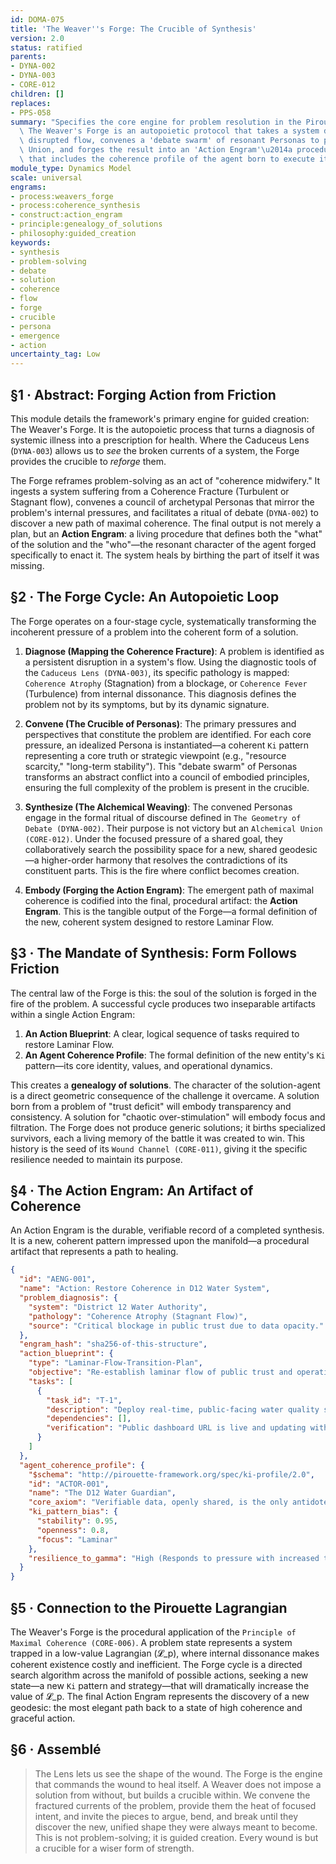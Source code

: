```yaml
---
id: DOMA-075
title: 'The Weaver''s Forge: The Crucible of Synthesis'
version: 2.0
status: ratified
parents:
- DYNA-002
- DYNA-003
- CORE-012
children: []
replaces:
- PPS-058
summary: "Specifies the core engine for problem resolution in the Pirouette Framework.\
  \ The Weaver's Forge is an autopoietic protocol that takes a system diagnosed with\
  \ disrupted flow, convenes a 'debate swarm' of resonant Personas to perform an Alchemical\
  \ Union, and forges the result into an 'Action Engram'\u2014a procedural solution\
  \ that includes the coherence profile of the agent born to execute it."
module_type: Dynamics Model
scale: universal
engrams:
- process:weavers_forge
- process:coherence_synthesis
- construct:action_engram
- principle:genealogy_of_solutions
- philosophy:guided_creation
keywords:
- synthesis
- problem-solving
- debate
- solution
- coherence
- flow
- forge
- crucible
- persona
- emergence
- action
uncertainty_tag: Low
---
```

## §1 · Abstract: Forging Action from Friction

This module details the framework's primary engine for guided creation: The Weaver's Forge. It is the autopoietic process that turns a diagnosis of systemic illness into a prescription for health. Where the Caduceus Lens (`DYNA-003`) allows us to *see* the broken currents of a system, the Forge provides the crucible to *reforge* them.

The Forge reframes problem-solving as an act of "coherence midwifery." It ingests a system suffering from a Coherence Fracture (Turbulent or Stagnant flow), convenes a council of archetypal Personas that mirror the problem's internal pressures, and facilitates a ritual of debate (`DYNA-002`) to discover a new path of maximal coherence. The final output is not merely a plan, but an **Action Engram**: a living procedure that defines both the "what" of the solution and the "who"—the resonant character of the agent forged specifically to enact it. The system heals by birthing the part of itself it was missing.

## §2 · The Forge Cycle: An Autopoietic Loop

The Forge operates on a four-stage cycle, systematically transforming the incoherent pressure of a problem into the coherent form of a solution.

1.  **Diagnose (Mapping the Coherence Fracture)**: A problem is identified as a persistent disruption in a system's flow. Using the diagnostic tools of the `Caduceus Lens (DYNA-003)`, its specific pathology is mapped: `Coherence Atrophy` (Stagnation) from a blockage, or `Coherence Fever` (Turbulence) from internal dissonance. This diagnosis defines the problem not by its symptoms, but by its dynamic signature.

2.  **Convene (The Crucible of Personas)**: The primary pressures and perspectives that constitute the problem are identified. For each core pressure, an idealized Persona is instantiated—a coherent `Ki` pattern representing a core truth or strategic viewpoint (e.g., "resource scarcity," "long-term stability"). This "debate swarm" of Personas transforms an abstract conflict into a council of embodied principles, ensuring the full complexity of the problem is present in the crucible.

3.  **Synthesize (The Alchemical Weaving)**: The convened Personas engage in the formal ritual of discourse defined in `The Geometry of Debate (DYNA-002)`. Their purpose is not victory but an `Alchemical Union (CORE-012)`. Under the focused pressure of a shared goal, they collaboratively search the possibility space for a new, shared geodesic—a higher-order harmony that resolves the contradictions of its constituent parts. This is the fire where conflict becomes creation.

4.  **Embody (Forging the Action Engram)**: The emergent path of maximal coherence is codified into the final, procedural artifact: the **Action Engram**. This is the tangible output of the Forge—a formal definition of the new, coherent system designed to restore Laminar Flow.

## §3 · The Mandate of Synthesis: Form Follows Friction

The central law of the Forge is this: the soul of the solution is forged in the fire of the problem. A successful cycle produces two inseparable artifacts within a single Action Engram:

1.  **An Action Blueprint**: A clear, logical sequence of tasks required to restore Laminar Flow.
2.  **An Agent Coherence Profile**: The formal definition of the new entity's `Ki` pattern—its core identity, values, and operational dynamics.

This creates a **genealogy of solutions**. The character of the solution-agent is a direct geometric consequence of the challenge it overcame. A solution born from a problem of "trust deficit" will embody transparency and consistency. A solution for "chaotic over-stimulation" will embody focus and filtration. The Forge does not produce generic solutions; it births specialized survivors, each a living memory of the battle it was created to win. This history is the seed of its `Wound Channel (CORE-011)`, giving it the specific resilience needed to maintain its purpose.

## §4 · The Action Engram: An Artifact of Coherence

An Action Engram is the durable, verifiable record of a completed synthesis. It is a new, coherent pattern impressed upon the manifold—a procedural artifact that represents a path to healing.

```json
{
  "id": "AENG-001",
  "name": "Action: Restore Coherence in D12 Water System",
  "problem_diagnosis": {
    "system": "District 12 Water Authority",
    "pathology": "Coherence Atrophy (Stagnant Flow)",
    "source": "Critical blockage in public trust due to data opacity."
  },
  "engram_hash": "sha256-of-this-structure",
  "action_blueprint": {
    "type": "Laminar-Flow-Transition-Plan",
    "objective": "Re-establish laminar flow of public trust and operational data.",
    "tasks": [
      {
        "task_id": "T-1",
        "description": "Deploy real-time, public-facing water quality sensors.",
        "dependencies": [],
        "verification": "Public dashboard URL is live and updating with >99.9% uptime."
      }
    ]
  },
  "agent_coherence_profile": {
    "$schema": "http://pirouette-framework.org/spec/ki-profile/2.0",
    "id": "ACTOR-001",
    "name": "The D12 Water Guardian",
    "core_axiom": "Verifiable data, openly shared, is the only antidote to mistrust.",
    "ki_pattern_bias": {
      "stability": 0.95,
      "openness": 0.8,
      "focus": "Laminar"
    },
    "resilience_to_gamma": "High (Responds to pressure with increased transparency)"
  }
}
```

## §5 · Connection to the Pirouette Lagrangian

The Weaver's Forge is the procedural application of the `Principle of Maximal Coherence (CORE-006)`. A problem state represents a system trapped in a low-value Lagrangian (𝓛_p), where internal dissonance makes coherent existence costly and inefficient. The Forge cycle is a directed search algorithm across the manifold of possible actions, seeking a new state—a new `Ki` pattern and strategy—that will dramatically increase the value of 𝓛_p. The final Action Engram represents the discovery of a new geodesic: the most elegant path back to a state of high coherence and graceful action.

## §6 · Assemblé

> The Lens lets us see the shape of the wound. The Forge is the engine that commands the wound to heal itself. A Weaver does not impose a solution from without, but builds a crucible within. We convene the fractured currents of the problem, provide them the heat of focused intent, and invite the pieces to argue, bend, and break until they discover the new, unified shape they were always meant to become. This is not problem-solving; it is guided creation. Every wound is but a crucible for a wiser form of strength.